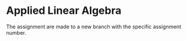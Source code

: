 # Applied Linear Algebra

The assignment are made to a new branch with the specific assignment number.
